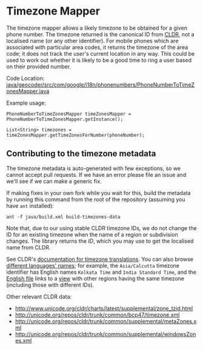 # Timezone Mapper

The timezone mapper allows a likely timezone to be obtained for a given phone
number. The timezone returned is the canonical ID from [CLDR](
http://www.unicode.org/cldr/charts/latest/supplemental/zone_tzid.html), not a
localised name (or any other identifier). For mobile phones which are associated
with particular area codes, it returns the timezone of the area code; it does
not track the user's current location in any way. This could be used to work out
whether it is likely to be a good time to ring a user based on their provided
number.

Code Location:
[java/geocoder/src/com/google/i18n/phonenumbers/PhoneNumberToTimeZonesMapper.java](https://github.com/google/libphonenumber/blob/master/java/geocoder/src/com/google/i18n/phonenumbers/PhoneNumberToTimeZonesMapper.java)

Example usage:

```
PhoneNumberToTimeZonesMapper timeZonesMapper = PhoneNumberToTimeZonesMapper.getInstance();

List<String> timezones = timeZonesMapper.getTimeZonesForNumber(phoneNumber);
```

## Contributing to the timezone metadata

The timezone metadata is auto-generated with few exceptions, so we cannot accept
pull requests. If we have an error please file an issue and we'll see if we can
make a generic fix.

If making fixes in your own fork while you wait for this, build the metadata by
running this command from the root of the repository (assuming you have `ant`
installed):

```
ant -f java/build.xml build-timezones-data
```

Note that, due to our using stable CLDR timezone IDs, we do not change the ID
for an existing timezone when the name of a region or subdivision changes. The
library returns the *ID*, which you may use to get the localised name from CLDR.

See CLDR's [documentation for timezone
translations](http://cldr.unicode.org/translation/timezones). You can also
browse [different languages'
names](http://www.unicode.org/cldr/charts/latest/verify/zones/index.html); for
example, the `Asia/Calcutta` timezone identifier has English names
`Kolkata Time` and `India Standard Time`, and the [English
file](http://www.unicode.org/cldr/charts/latest/verify/zones/en.html) links to
a [view](http://st.unicode.org/cldr-apps/v#/en/SAsia/2dac3ef061238996) with
other regions having the same timezone (including those with different IDs).

Other relevant CLDR data:
*   http://www.unicode.org/cldr/charts/latest/supplemental/zone_tzid.html
*   http://unicode.org/repos/cldr/trunk/common/bcp47/timezone.xml
*   http://unicode.org/repos/cldr/trunk/common/supplemental/metaZones.xml
*   http://unicode.org/repos/cldr/trunk/common/supplemental/windowsZones.xml
